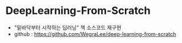 # DeepLearning-From-Scratch
* "밑바닥부터 시작하는 딥러닝" 책 소스코드 재구현
* github : https://github.com/WegraLee/deep-learning-from-scratch
